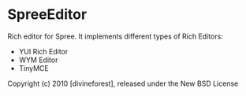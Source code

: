 SpreeEditor
===========

Rich editor for Spree. It implements different types of Rich Editors:

- YUI Rich Editor
- WYM Editor
- TinyMCE

Copyright (c) 2010 [divineforest], released under the New BSD License
